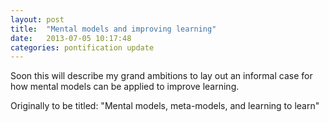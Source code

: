 ```yaml
---
layout: post
title:  "Mental models and improving learning"
date:   2013-07-05 10:17:48
categories: pontification update
---
```


Soon this will describe my grand ambitions to lay out an informal case for how mental models can be applied to improve learning.

Originally to be titled: "Mental models, meta-models, and learning to learn"